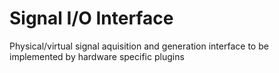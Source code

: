 # Signal I/O Interface
Physical/virtual signal aquisition and generation interface to be implemented by hardware specific plugins
